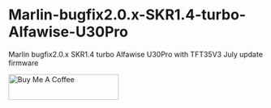 # Marlin-bugfix2.0.x-SKR1.4-turbo-Alfawise-U30Pro
Marlin bugfix2.0.x SKR1.4 turbo Alfawise U30Pro with TFT35V3 July update firmware

<a href="https://www.paypal.me/BsCmOD" target="_blank"><img src="https://cdn.buymeacoffee.com/buttons/default-orange.png" alt="Buy Me A Coffee" style="height: 51px !important;width: 217px !important;" ></a>

